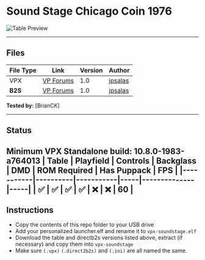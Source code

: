 # Sound Stage  Chicago Coin 1976

![Table Preview](../../images/vpx-soundstage.png)

---

## Files
| File Type | Link | Version | Author | 
|-----------|--------|----------|--------------|
| VPX | [VP Forums](https://www.vpforums.org/index.php?s=1bdbe0dabb0877241d33fc22e3fa8a5f&app=downloads&showfile=19033) | 1.0 | [jpsalas](https://www.vpforums.org/index.php?s=c7a991692e4953d5a6550d34e61e7981&showuser=277) |
| **B2S** | [VP Forums](https://www.vpforums.org/index.php?s=1bdbe0dabb0877241d33fc22e3fa8a5f&app=downloads&showfile=19033) | 1.0 | [jpsalas](https://www.vpforums.org/index.php?s=c7a991692e4953d5a6550d34e61e7981&showuser=277) |

**Tested by:** [BrianCK]

---

## Status 
Minimum VPX Standalone build: 10.8.0-1983-a764013
| Table | Playfield | Controls | Backglass | DMD | ROM Required | Has Puppack | FPS | 
|-----------|----------|-----------|-----|--------------|-----|
| :white_check_mark: | :white_check_mark: | :white_check_mark: | :white_check_mark: | :x: | :x: | 60 |
---

## Instructions
- Copy the contents of this repo folder to your USB drive
- Add your personalized launcher.elf and rename it to `vpx-soundstage.elf`
- Download the table and directb2s versions listed above, extract (if necessary) and copy them into `vpx-soundstage`
- Make sure `(.vpx)` `(.direct2b2s)` and `(.ini)` are all named the same.
